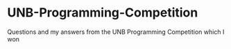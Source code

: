 # UNB-Programming-Competition
Questions and my answers from the UNB Programming Competition which I won

